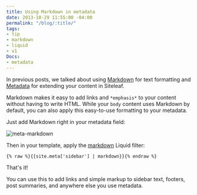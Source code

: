 ```yaml
---
title: Using Markdown in metadata
date: 2013-10-29 11:55:00 -04:00
permalink: "/blog/:title/"
tags:
- tip
- markdown
- liquid
- v1
Docs:
- metadata
---
```


In previous posts, we talked about using [Markdown](http://www.siteleaf.com/blog/markdown-in-siteleaf/) for text formatting and [Metadata](http://www.siteleaf.com/blog/metadata-in-siteleaf/) for extending your content in Siteleaf.

Markdown makes it easy to add links and `*emphasis*` to your content without having to write HTML. While your `body` content uses Markdown by default, you can also apply this easy-to-use formatting to your metadata.




Just add Markdown right in your metadata field:

![meta-markdown](/uploads/meta-markdown.png) 

Then in your template, apply the [markdown](https://github.com/siteleaf/siteleaf-themes#filters-and-tags) Liquid filter:

```liquid
{% raw %}{{site.meta['sidebar'] | markdown}}{% endraw %}
```

That's it!

You can use this to add links and simple markup to sidebar text, footers, post summaries, and anywhere else you use metadata.
